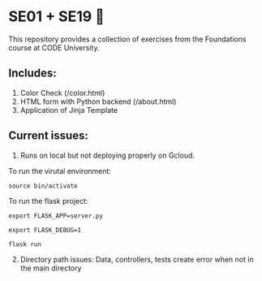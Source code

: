 # SE01 + SE19 🚧
This repository provides a collection of exercises from the Foundations course at CODE University.

## Includes:
1. Color Check (/color.html)
2. HTML form with Python backend (/about.html)
3. Application of Jinja Template

## Current issues:
1. Runs on local but not deploying properly on Gcloud.

To run the virutal environment:

`source bin/activate`

To run the flask project:

`export FLASK_APP=server.py`

`export FLASK_DEBUG=1`

`flask run`

2. Directory path issues: Data, controllers, tests create error when not in the main directory

